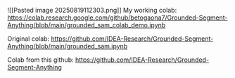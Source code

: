 

![[Pasted image 20250819112303.png]]
My working colab: https://colab.research.google.com/github/betogaona7/Grounded-Segment-Anything/blob/main/grounded_sam_colab_demo.ipynb

Original colab: https://github.com/IDEA-Research/Grounded-Segment-Anything/blob/main/grounded_sam.ipynb

Colab from this github: https://github.com/IDEA-Research/Grounded-Segment-Anything

